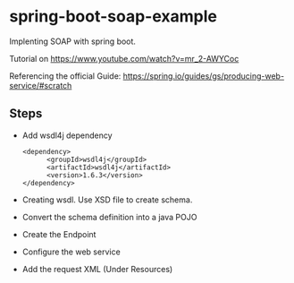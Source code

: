 # spring-boot-soap-example

Implenting SOAP with spring boot.

Tutorial on https://www.youtube.com/watch?v=mr_2-AWYCoc

Referencing the official Guide: https://spring.io/guides/gs/producing-web-service/#scratch
## Steps
- Add wsdl4j dependency
   	
  ```
  <dependency>
        <groupId>wsdl4j</groupId>
        <artifactId>wsdl4j</artifactId>
        <version>1.6.3</version>
  </dependency>
  ```
  
 - Creating wsdl. Use XSD file to create schema.
 - Convert the schema definition into a java POJO
 - Create the Endpoint
 - Configure the web service
 
 
 - Add the request XML (Under Resources)
 
 
